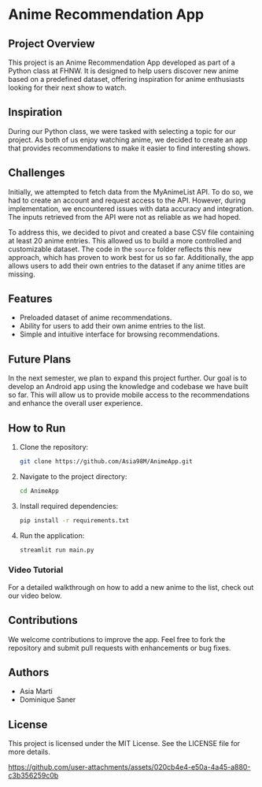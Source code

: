 # Anime Recommendation App

## Project Overview
This project is an Anime Recommendation App developed as part of a Python class at FHNW. It is designed to help users discover new anime based on a predefined dataset, offering inspiration for anime enthusiasts looking for their next show to watch.

## Inspiration
During our Python class, we were tasked with selecting a topic for our project. As both of us enjoy watching anime, we decided to create an app that provides recommendations to make it easier to find interesting shows.

## Challenges
Initially, we attempted to fetch data from the MyAnimeList API. To do so, we had to create an account and request access to the API. However, during implementation, we encountered issues with data accuracy and integration. The inputs retrieved from the API were not as reliable as we had hoped.

To address this, we decided to pivot and created a base CSV file containing at least 20 anime entries. This allowed us to build a more controlled and customizable dataset. The code in the `source` folder reflects this new approach, which has proven to work best for us so far. Additionally, the app allows users to add their own entries to the dataset if any anime titles are missing.

## Features
- Preloaded dataset of anime recommendations.
- Ability for users to add their own anime entries to the list.
- Simple and intuitive interface for browsing recommendations.

## Future Plans
In the next semester, we plan to expand this project further. Our goal is to develop an Android app using the knowledge and codebase we have built so far. This will allow us to provide mobile access to the recommendations and enhance the overall user experience.

## How to Run
1. Clone the repository:
   ```bash
   git clone https://github.com/Asia98M/AnimeApp.git
   ```
2. Navigate to the project directory:
   ```bash
   cd AnimeApp
   ```
3. Install required dependencies:
   ```bash
   pip install -r requirements.txt
   ```
4. Run the application:
   ```bash
   streamlit run main.py
   ```

### Video Tutorial
For a detailed walkthrough on how to add a new anime to the list, check out our video below.

## Contributions
We welcome contributions to improve the app. Feel free to fork the repository and submit pull requests with enhancements or bug fixes.

## Authors
- Asia Marti
- Dominique Saner

## License
This project is licensed under the MIT License. See the LICENSE file for more details.




https://github.com/user-attachments/assets/020cb4e4-e50a-4a45-a880-c3b356259c0b

